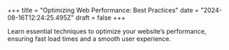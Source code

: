 +++
title = "Optimizing Web Performance: Best Practices"
date = "2024-08-16T12:24:25.495Z"
draft = false
+++

  Learn essential techniques to optimize your website’s performance, ensuring fast load times and a smooth user experience.
        